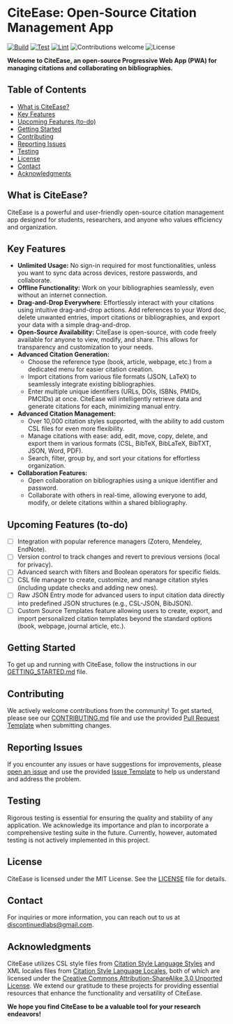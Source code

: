 # CiteEase: Open-Source Citation Management App

[![Build](https://github.com/discontinuedlabs/citeease/actions/workflows/build.yml/badge.svg)](https://github.com/discontinuedlabs/citeease/actions/workflows/build.yml)
[![Test](https://github.com/discontinuedlabs/citeease/actions/workflows/test.yml/badge.svg)](https://github.com/discontinuedlabs/citeease/actions/workflows/test.yml)
[![Lint](https://github.com/discontinuedlabs/citeease/actions/workflows/lint.yml/badge.svg)](https://github.com/discontinuedlabs/citeease/actions/workflows/lint.yml)
![Contributions welcome](https://img.shields.io/badge/contributions-welcome-brightgreen)
![License](https://img.shields.io/github/license/discontinuedlabs/citeease)

**Welcome to CiteEase, an open-source Progressive Web App (PWA) for managing citations and collaborating on bibliographies.**

## Table of Contents

-   [What is CiteEase?](#what-is-citeease)
-   [Key Features](#key-features)
-   [Upcoming Features (to-do)](#upcoming-features-to-do)
-   [Getting Started](#getting-started)
-   [Contributing](#contributing)
-   [Reporting Issues](#reporting-issues)
-   [Testing](#testing)
-   [License](#license)
-   [Contact](#contact)
-   [Acknowledgments](#acknowledgments)

## What is CiteEase?

CiteEase is a powerful and user-friendly open-source citation management app designed for students, researchers, and anyone who values efficiency and organization.

## Key Features

-   **Unlimited Usage:** No sign-in required for most functionalities, unless you want to sync data across devices, restore passwords, and collaborate.
-   **Offline Functionality:** Work on your bibliographies seamlessly, even without an internet connection.
-   **Drag-and-Drop Everywhere**: Effortlessly interact with your citations using intuitive drag-and-drop actions. Add references to your Word doc, delete unwanted entries, import citations or bibliographies, and export your data with a simple drag-and-drop.
-   **Open-Source Availability:** CiteEase is open-source, with code freely available for anyone to view, modify, and share. This allows for transparency and customization to your needs.
-   **Advanced Citation Generation:**
    -   Choose the reference type (book, article, webpage, etc.) from a dedicated menu for easier citation creation.
    -   Import citations from various file formats (JSON, LaTeX) to seamlessly integrate existing bibliographies.
    -   Enter multiple unique identifiers (URLs, DOIs, ISBNs, PMIDs, PMCIDs) at once. CiteEase will intelligently retrieve data and generate citations for each, minimizing manual entry.
-   **Advanced Citation Management:**
    -   Over 10,000 citation styles supported, with the ability to add custom CSL files for even more flexibility.
    -   Manage citations with ease: add, edit, move, copy, delete, and export them in various formats (CSL, BibTeX, BibLaTeX, BibTXT, JSON, Word, PDF).
    -   Search, filter, group by, and sort your citations for effortless organization.
-   **Collaboration Features:**
    -   Open collaboration on bibliographies using a unique identifier and password.
    -   Collaborate with others in real-time, allowing everyone to add, modify, or delete citations within a shared bibliography.

## Upcoming Features (to-do)

-   [ ] Integration with popular reference managers (Zotero, Mendeley, EndNote).
-   [ ] Version control to track changes and revert to previous versions (local for privacy).
-   [ ] Advanced search with filters and Boolean operators for specific fields.
-   [ ] CSL file manager to create, customize, and manage citation styles (including update checks and adding new ones).
-   [ ] Raw JSON Entry mode for advanced users to input citation data directly into predefined JSON structures (e.g., CSL-JSON, BibJSON).
-   [ ] Custom Source Templates feature allowing users to create, export, and import personalized citation templates beyond the standard options (book, webpage, journal article, etc.).

## Getting Started

To get up and running with CiteEase, follow the instructions in our [GETTING_STARTED.md](GETTING_STARTED.md) file.

## Contributing

We actively welcome contributions from the community! To get started, please see our [CONTRIBUTING.md](CONTRIBUTING.md) file and use the provided [Pull Request Template](PULL_REQUEST_TEMPLATE.md) when submitting changes.

## Reporting Issues

If you encounter any issues or have suggestions for improvements, please [open an issue](https://github.com/discontinuedlabs/citeease/issues) and use the provided [Issue Template](ISSUE_TEMPLATE.md) to help us understand and address the problem.

## Testing

Rigorous testing is essential for ensuring the quality and stability of any application. We acknowledge its importance and plan to incorporate a comprehensive testing suite in the future. Currently, however, automated testing is not actively implemented in this project.

## License

CiteEase is licensed under the MIT License. See the [LICENSE](LICENSE) file for details.

## Contact

For inquiries or more information, you can reach out to us at [discontinuedlabs@gmail.com](mailto:discontinuedlabs@gmail.com).

## Acknowledgments

CiteEase utilizes CSL style files from [Citation Style Language Styles](https://github.com/citation-style-language/styles) and XML locales files from [Citation Style Language Locales](https://github.com/citation-style-language/locales), both of which are licensed under the [Creative Commons Attribution-ShareAlike 3.0 Unported License](https://creativecommons.org/licenses/by-sa/3.0/). We extend our gratitude to these projects for providing essential resources that enhance the functionality and versatility of CiteEase.

**We hope you find CiteEase to be a valuable tool for your research endeavors!**
